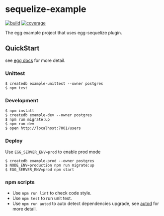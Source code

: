 # sequelize-example

[![build][build]][build-url]
[![coverage][cover]][cover-url]

The egg example project that uses egg-sequelize plugin.

## QuickStart

<!-- add docs here for user -->

see [egg docs][egg] for more detail.

### Unittest
```shell
$ createdb example-unittest --owner postgres
$ npm test
```

### Development
```shell
$ npm install
$ createdb example-dev --owner postgres
$ npm run migrate:up
$ npm run dev
$ open http://localhost:7001/users
```

### Deploy

Use `EGG_SERVER_ENV=prod` to enable prod mode

```shell
$ createdb example-prod --owner postgres
$ NODE_ENV=production npm run migrate:up
$ EGG_SERVER_ENV=prod npm start
```

### npm scripts

- Use `npm run lint` to check code style.
- Use `npm test` to run unit test.
- Use `npm run autod` to auto detect dependencies upgrade, see [autod](https://www.npmjs.com/package/autod) for more detail.


[egg]: https://eggjs.org
[build]: https://travis-ci.org/iyuq/sequelize-example.svg?branch=master
[build-url]: https://travis-ci.org/iyuq/sequelize-example
[cover]: https://codecov.io/gh/iyuq/sequelize-example/branch/master/graph/badge.svg
[cover-url]: https://codecov.io/gh/iyuq/sequelize-example
